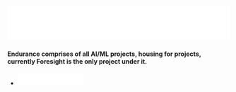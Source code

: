 <img src = 'Assets/Name/Endurance.png'>

 #### Endurance comprises of all AI/ML projects, housing for projects, currently Foresight is the only project under it.
* [<img src = 'Assets/Name/Foresight.png' width = 150>](https://harshj6301.github.io/Foresight-website/)
